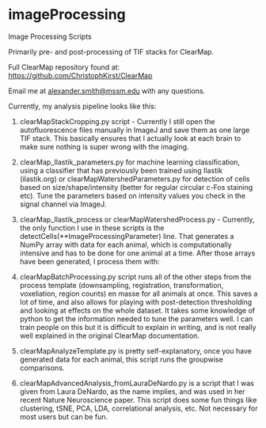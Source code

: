 # imageProcessing
Image Processing Scripts

Primarily pre- and post-processing of TIF stacks for ClearMap. 

Full ClearMap repository found at: https://github.com/ChristophKirst/ClearMap

Email me at alexander.smith@mssm.edu with any questions.

Currently, my analysis pipeline looks like this:

1) clearMapStackCropping.py script - Currently I still open the autofluorescence files manually in ImageJ and save them as one large TIF stack. This basically ensures that I actually look at each brain to make sure nothing is super wrong with the imaging.
2) clearMap_Ilastik_parameters.py for machine learning classification, using a classifier that has previously been trained using Ilastik (ilastik.org) or clearMapWatershedParameters.py for detection of cells based on size/shape/intensity (better for regular circular c-Fos staining etc). Tune the parameters based on intensity values you check in the signal channel via ImageJ.

3) clearMap_Ilastik_process or clearMapWatershedProcess.py - Currently, the only function I use in these scripts is the detectCells(**ImageProcessingParameter) line. That generates a NumPy array with data for each animal, which is computationally intensive and has to be done for one animal at a time. After those arrays have been generated, I process them with:

4) clearMapBatchProcessing.py script runs all of the other steps from the process template (downsampling, registration, transformation, voxeliation, region counts) en masse for all animals at once. This saves a lot of time, and also allows for playing with post-detection thresholding and looking at effects on the whole dataset. It takes some knowledge of python to get the information needed to tune the parameters well. I can train people on this but it is difficult to explain in writing, and is not really well explained in the original ClearMap documentation.

5) clearMapAnalyzeTemplate.py is pretty self-explanatory, once you have generated data for each animal, this script runs the groupwise comparisons.

6) clearMapAdvancedAnalysis_fromLauraDeNardo.py is a script that I was given from Laura DeNardo, as the name implies, and was used in her recent Nature Neuroscience paper. This script does some fun things like clustering, tSNE, PCA, LDA, correlational analysis, etc. Not necessary for most users but can be fun.
